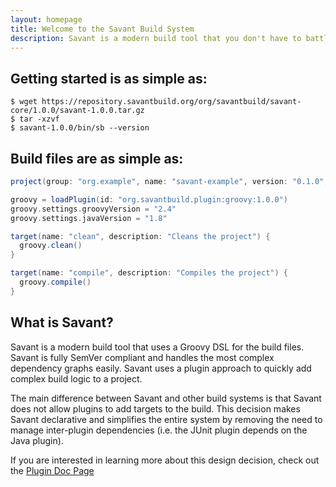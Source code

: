 ```yaml
---
layout: homepage
title: Welcome to the Savant Build System
description: Savant is a modern build tool that you don't have to battle with. It just works!
---
```


## Getting started is as simple as:

~~~~ shell
$ wget https://repository.savantbuild.org/org/savantbuild/savant-core/1.0.0/savant-1.0.0.tar.gz
$ tar -xzvf
$ savant-1.0.0/bin/sb --version
~~~~

## Build files are as simple as:

~~~~ groovy
project(group: "org.example", name: "savant-example", version: "0.1.0", licenses: ["ApacheV2_0"])

groovy = loadPlugin(id: "org.savantbuild.plugin:groovy:1.0.0")
groovy.settings.groovyVersion = "2.4"
groovy.settings.javaVersion = "1.8"

target(name: "clean", description: "Cleans the project") {
  groovy.clean()
}

target(name: "compile", description: "Compiles the project") {
  groovy.compile()
}
~~~~

## What is Savant?

Savant is a modern build tool that uses a Groovy DSL for the build files. Savant is fully SemVer compliant and
handles the most complex dependency graphs easily. Savant uses a plugin approach to quickly add complex build
logic to a project.

The main difference between Savant and other build systems is that Savant does not allow plugins to add targets
to the build. This decision makes Savant declarative and simplifies the entire system by removing the need to
manage inter-plugin dependencies (i.e. the JUnit plugin depends on the Java plugin).

If you are interested in learning more about this design decision, check out the [Plugin Doc Page](/docs/plugins/)
